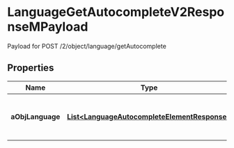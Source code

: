 

# LanguageGetAutocompleteV2ResponseMPayload

Payload for POST /2/object/language/getAutocomplete

## Properties

| Name | Type | Description | Notes |
|------------ | ------------- | ------------- | -------------|
|**aObjLanguage** | [**List&lt;LanguageAutocompleteElementResponse&gt;**](LanguageAutocompleteElementResponse.md) | An array of Language autocomplete element response. |  |



